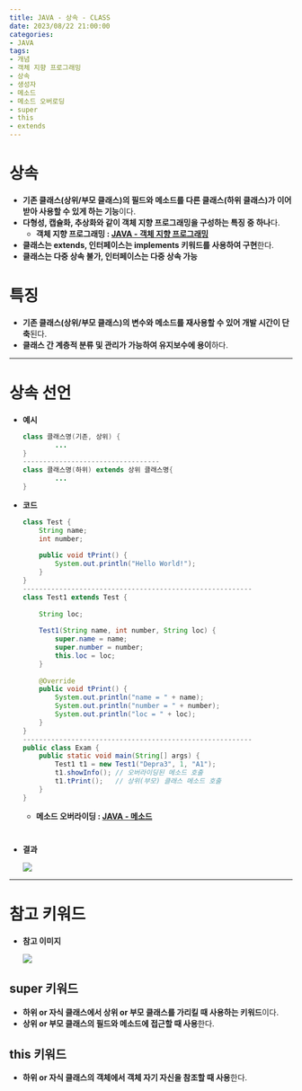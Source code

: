 ```yaml
---
title: JAVA - 상속 - CLASS
date: 2023/08/22 21:00:00
categories:
- JAVA
tags:
- 개념
- 객체 지향 프로그래밍
- 상속
- 생성자
- 메소드
- 메소드 오버로딩
- super
- this
- extends
---
```


# 상속

- **기존 클래스(상위/부모 클래스)의 필드와 메소드를 다른 클래스(하위 클래스)가 이어받아 사용할 수 있게 하는 기능**이다.
- **다형성, 캡슐화, 추상화와 같이 객체 지향 프로그래밍을 구성하는 특징 중 하나**다.
    - **객체 지향 프로그래밍 : [JAVA - 객체 지향 프로그래밍](https://depra3.github.io/2023/08/01/2023/08/JAVA-%EA%B0%9D%EC%B2%B4%EC%A7%80%ED%96%A5%ED%94%84%EB%A1%9C%EA%B7%B8%EB%9E%98%EB%B0%8D/)**
- **클래스는 extends, 인터페이스는 implements 키워드를 사용하여 구현**한다.
- **클래스는 다중 상속 불가, 인터페이스는 다중 상속 가능**

# 특징

- **기존 클래스(상위/부모 클래스)의 변수와 메소드를 재사용할 수 있어 개발 시간이 단축**된다.
- **클래스 간 계층적 분류 및 관리가 가능하여 유지보수에 용이**하다.

---

# 상속 선언

- **예시**
    
    ```java
    class 클래스명(기존, 상위) {
    		...
    }
    ----------------------------------
    class 클래스명(하위) extends 상위 클래스명{
    		...
    }
    ```
    
- **코드**
    
    ```java
    class Test {
    	String name;
    	int number;
    	
    	public void tPrint() {
    		System.out.println("Hello World!");
    	}
    }
    ---------------------------------------------------------
    class Test1 extends Test {
    	
    	String loc;
    	
    	Test1(String name, int number, String loc) {
    		super.name = name;
    		super.number = number;
    		this.loc = loc;
    	}
    	
    	@Override
    	public void tPrint() {
    		System.out.println("name = " + name);
    		System.out.println("number = " + number);
    		System.out.println("loc = " + loc);
    	}
    }
    ---------------------------------------------------------
    public class Exam {
    	public static void main(String[] args) {
    		Test1 t1 = new Test1("Depra3", 1, "A1");
    		t1.showInfo(); // 오버라이딩된 메소드 호출
    		t1.tPrint();   // 상위(부모) 클래스 메소드 호출
    	}
    }
    ```
    
    - **메소드 오버라이딩 : [JAVA - 메소드](https://depra3.github.io/2023/08/04/2023/08/JAVA-%EB%A9%94%EC%86%8C%EB%93%9C/)**
#
- **결과**
    
    ![](\Images\2023\08\JAVA-상속-CLASS/Untitled.png)
    

---

# 참고 키워드

- **참고 이미지**
    
    ![](\Images\2023\08\JAVA-상속-CLASS/Untitled%201.png)
    

## super 키워드

- **하위 or 자식 클래스에서 상위 or 부모 클래스를 가리킬 때 사용하는 키워드**이다.
- **상위 or 부모 클래스의 필드와 메소드에 접근할 때 사용**한다.

## this 키워드

- **하위 or 자식 클래스의 객체에서 객체 자기 자신을 참조할 때 사용**한다.
